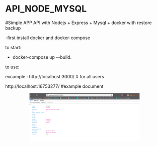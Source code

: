 # API_NODE_MYSQL


#Simple APP API with  Nodejs + Express + Mysql + docker with restore backup 


-first install docker and  docker-compose

to start:

- docker-compose up --build.


to use:

excample : http://localhost:3000/  # for all users

http://localhost:16753277/  #example document  

<p align="center">
  <img src="https://github.com/leonfaneite/API_NODE_MYSQL/blob/master/resources/cedula.png" width="350" title="hover text">
 </p>









